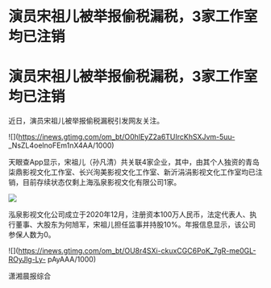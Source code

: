 # 演员宋祖儿被举报偷税漏税，3家工作室均已注销

# 演员宋祖儿被举报偷税漏税，3家工作室均已注销

近日，演员宋祖儿被举报偷税漏税引发网友关注。

![](https://inews.gtimg.com/om_bt/O0hlEyZ2a6TUIrcKhSXJvm-5uu-
_NsZL4oelnoFEm1nX4AA/1000)

天眼查App显示，宋祖儿（孙凡清）共关联4家企业，其中，由其个人独资的青岛柒鼎影视文化工作室、长兴洵美影视文化工作室、新沂涓涓影视文化工作室均已注销，目前存续状态仅剩上海泓泉影视文化有限公司1家。

![](https://inews.gtimg.com/om_bt/OF4O2gxkT3HuOUSVHgKXI2FBanAAP0tZBmx0sh3L2y6g8AA/1000)

泓泉影视文化公司成立于2020年12月，注册资本100万人民币，法定代表人、执行董事、大股东为何旭军，宋祖儿担任监事并持股10%。年报信息显示，该公司参保人数为0。

![](https://inews.gtimg.com/om_bt/OU8r4SXi-ckuxCGC6PoK_7gR-me0GL-ROyJlg-Ly-
pAyAAA/1000)

潇湘晨报综合

